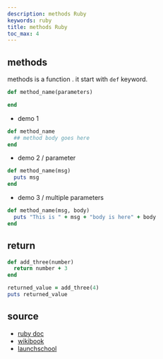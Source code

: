 ```yaml
---
description: methods Ruby
keywords: ruby
title: methods Ruby
toc_max: 4
---
```


## methods

methods is a function . it start with `def` keyword.

```ruby
def method_name(parameters)

end
```
* demo 1

```ruby
def method_name
  ## method body goes here
end
```
* demo 2 / parameter

```ruby
def method_name(msg)
  puts msg
end
```
* demo 3 / multiple parameters

```ruby
def method_name(msg, body)
  puts "This is " + msg + "body is here" + body
end
```

## return

```ruby
def add_three(number)
  return number + 3
end

returned_value = add_three(4)
puts returned_value
```

## source

* [ruby doc](https://ruby-doc.org/core-2.2.0/Method.html)
* [wikibook](https://en.wikibooks.org/wiki/Ruby_Programming/Writing_methods)
* [launchschool](https://launchschool.com/books/ruby/read/methods)
